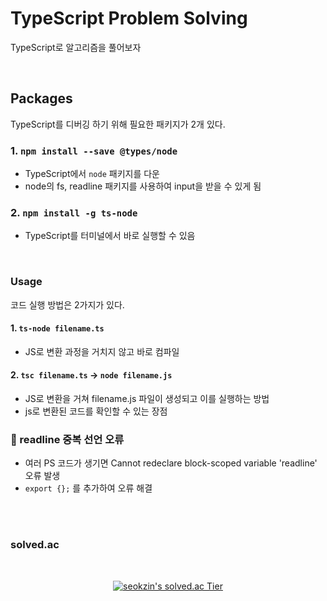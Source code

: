 # TypeScript Problem Solving

TypeScript로 알고리즘을 풀어보자

<br/>

## Packages

TypeScript를 디버깅 하기 위해 필요한 패키지가 2개 있다.

### 1. `npm install --save @types/node`

- TypeScript에서 `node` 패키지를 다운
- node의 fs, readline 패키지를 사용하여 input을 받을 수 있게 됨

### 2. `npm install -g ts-node`

- TypeScript를 터미널에서 바로 실행할 수 있음

<br/>

### Usage

코드 실행 방법은 2가지가 있다.

#### 1. `ts-node filename.ts`

- JS로 변환 과정을 거치지 않고 바로 컴파일

#### 2. `tsc filename.ts` → `node filename.js`

- JS로 변환을 거쳐 filename.js 파일이 생성되고 이를 실행하는 방법
- js로 변환된 코드를 확인할 수 있는 장점

### 📢 readline 중복 선언 오류

- 여러 PS 코드가 생기면 Cannot redeclare block-scoped variable 'readline' 오류 발생
- `export {};` 를 추가하여 오류 해결

<br />
<br />

### solved.ac

<br />

<div align="center">

[![seokzin's solved.ac Tier](http://mazassumnida.wtf/api/v2/generate_badge?boj=seokzin)](https://solved.ac/seokzin)

</div>
